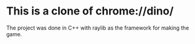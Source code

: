 # This is a clone of chrome://dino/

The project was done in C++ with raylib as the framework for making the game.
